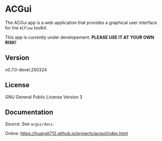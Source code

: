 # ACGui

The ACGui app is a web application that provides a graphical user interface for the `ACFlow` toolkit.

This app is currently under developement. **PLEASE USE IT AT YOUR OWN RISK!**

## Version

v0.7.0-devel.250324

## License

GNU General Public License Version 3

## Documentation

Source: See `acgui/docs`.

Online: https://huangli712.github.io/projects/acgui/index.html

